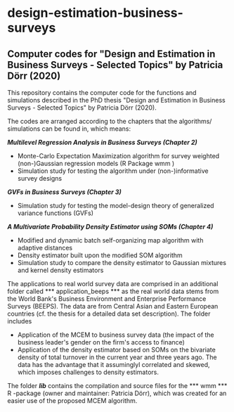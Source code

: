 # design-estimation-business-surveys

## Computer codes for "Design and Estimation in Business Surveys - Selected Topics" by Patricia Dörr (2020)

This repository contains the computer code for the functions and simulations described in the PhD thesis "Design and Estimation in Business Surveys - Selected Topics" by Patricia Dörr (2020). 

The codes are arranged according to the chapters that the algorithms/ simulations can be found in, which means:

***Multilevel Regression Analysis in Business Surveys (Chapter 2)***

- Monte-Carlo Expectation Maximization algorithm for survey weighted (non-)Gaussian regression models (R Package    wmm   )
- Simulation study for testing the algorithm under (non-)informative survey designs

          
***GVFs in Business Surveys (Chapter 3)*** 

- Simulation study for testing the model-design theory of generalized variance functions (GVFs)

***A Multivariate Probability Density Estimator using SOMs (Chapter 4)***

- Modified and dynamic batch self-organizing map algorithm with adaptive distances
- Density estimator built upon the modified SOM algorithm
- Simulation study to compare the density estimator to Gaussian mixtures and kernel density estimators

The applications to real world survey data are comprised in an additional folder called ***   application_beeps   *** as the real world data stems from the World Bank's Business Environment and Enterprise Performance Surveys (BEEPS). The data are from Central Asian and Eastern European countries (cf. the thesis for a detailed data set description). The folder includes 

- Application of the MCEM to business survey data (the impact of the business leader's gender on the firm's access to finance)
- Application of the density estimator based on SOMs on the bivariate density of total turnover in the current year and three years ago. The data has the advantage that it assuminglyl correlated and skewed, which imposes challenges to density estimators. 

The folder ***lib*** contains the compilation and source files for the ***   wmm   ***    R   -package (owner and maintainer: Patricia Dörr), which was created for an easier use of the proposed MCEM algorithm. 
